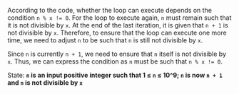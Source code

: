According to the code, whether the loop can execute depends on the condition `n % x != 0`. For the loop to execute again, `n` must remain such that it is not divisible by `x`. At the end of the last iteration, it is given that `n + 1` is not divisible by `x`. Therefore, to ensure that the loop can execute one more time, we need to adjust `n` to be such that `n` is still not divisible by `x`. 

Since `n` is currently `n + 1`, we need to ensure that `n` itself is not divisible by `x`. Thus, we can express the condition as `n` must be such that `n % x != 0`.

State: **`n` is an input positive integer such that 1 ≤ `n` ≤ 10^9; `n` is now `n + 1` and `n` is not divisible by `x`**
